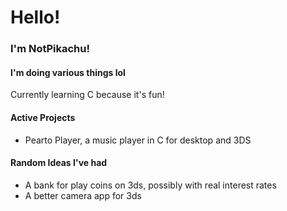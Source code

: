 # Hello!
### I'm NotPikachu!
#### I'm doing various things lol
Currently learning C because it's fun!
#### Active Projects
- Pearto Player, a music player in C for desktop and 3DS

#### Random Ideas I've had
- A bank for play coins on 3ds, possibly with real interest rates 
- A better camera app for 3ds
